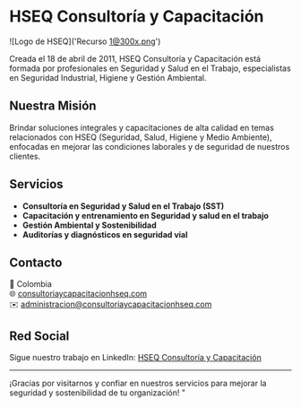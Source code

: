 # HSEQ Consultoría y Capacitación

![Logo de HSEQ]('Recurso 1@300x.png') 

Creada el 18 de abril de 2011, HSEQ Consultoría y Capacitación está formada por profesionales en Seguridad y Salud en el Trabajo, especialistas en Seguridad Industrial, Higiene y Gestión Ambiental.

## Nuestra Misión

Brindar soluciones integrales y capacitaciones de alta calidad en temas relacionados con HSEQ (Seguridad, Salud, Higiene y Medio Ambiente), enfocadas en mejorar las condiciones laborales y de seguridad de nuestros clientes.

## Servicios

- **Consultoría en Seguridad y Salud en el Trabajo (SST)**
- **Capacitación y entrenamiento en Seguridad y salud en el trabajo**
- **Gestión Ambiental y Sostenibilidad**
- **Auditorías y diagnósticos en seguridad vial**

## Contacto

📍 Colombia  
🌐 [consultoriaycapacitacionhseq.com](https://consultoriaycapacitacionhseq.com)  
✉️ administracion@consultoriaycapacitacionhseq.com

## Red Social

Sigue nuestro trabajo en LinkedIn: [HSEQ Consultoría y Capacitación](https://linkedin.com)

---

¡Gracias por visitarnos y confiar en nuestros servicios para mejorar la seguridad y sostenibilidad de tu organización!
"
